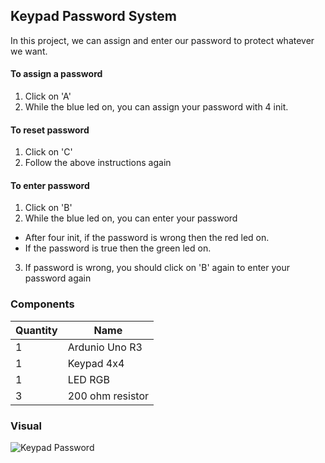 ## Keypad Password System
In this project, we can assign and enter our password to protect whatever we want.
#### To assign a password
1. Click on 'A'
2. While the blue led on, you can assign your password with 4 init.

#### To reset password
1. Click on 'C'
2. Follow the above instructions again

#### To enter password
1. Click on 'B'
2. While the blue led on, you can enter your password
  * After four init, if the password is wrong then the red led on.
  * If the password is true then the green led on.
3. If password is wrong, you should click on 'B' again to enter your password again

### Components

|Quantity|Name|
|--------|----|
|1|Ardunio Uno R3|
|1|Keypad 4x4|
|1|LED RGB|
|3|200 ohm resistor|

### Visual
![Keypad Password](https://user-images.githubusercontent.com/70448242/182264017-62e5b363-2033-4217-b596-30f8c257cff9.png)
